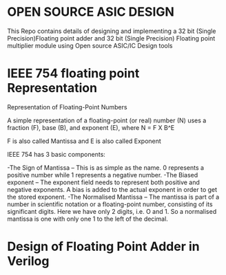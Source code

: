 # OPEN SOURCE ASIC DESIGN
This Repo contains details of designing and implementing a 32 bit (Single Precision)Floating point adder and 32 bit (Single Precision) Floating point multiplier module using Open source ASIC/IC Design tools

# IEEE 754 floating point Representation
Representation of Floating-Point Numbers

A simple representation of a floating-point (or real) number (N) uses a fraction (F), base (B), and exponent (E), where N = F X B^E

F is also called Mantissa and E is also called Exponent

IEEE 754 has 3 basic components:

-The Sign of Mantissa –
This is as simple as the name. 0 represents a positive number while 1 represents a negative number.
-The Biased exponent –
The exponent field needs to represent both positive and negative exponents. A bias is added to the actual exponent in order to get the stored exponent.
-The Normalised Mantissa –
The mantissa is part of a number in scientific notation or a floating-point number, consisting of its significant digits. Here we have only 2 digits, i.e. O and 1. So a normalised mantissa is one with only one 1 to the left of the decimal.


# Design of Floating Point Adder in Verilog 
